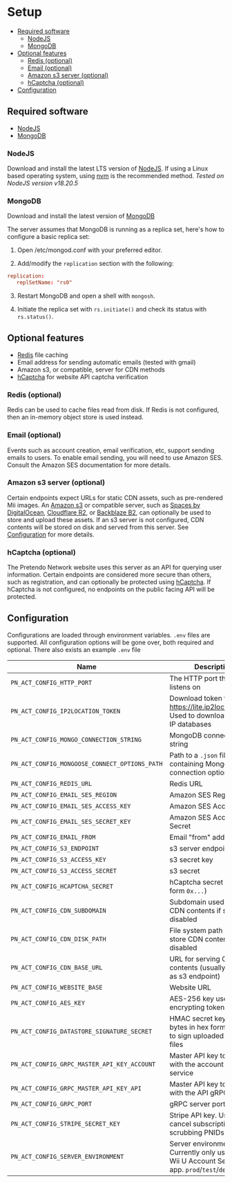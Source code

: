 # Setup

- [Required software](#required-software)
	- [NodeJS](#nodejs)
	- [MongoDB](#mongodb)
- [Optional features](#optional-features)
	- [Redis (optional)](#redis-optional)
	- [Email (optional)](#email-optional)
	- [Amazon s3 server (optional)](#amazon-s3-server-optional)
	- [hCaptcha (optional)](#hcaptcha-optional)
- [Configuration](#configuration)


## Required software

- [NodeJS](https://nodejs.org/)
- [MongoDB](https://www.mongodb.com)

### NodeJS

Download and install the latest LTS version of [NodeJS](https://nodejs.org/). If using a Linux based operating system, using [nvm](https://github.com/nvm-sh/nvm) is the recommended method. _Tested on NodeJS version v18.20.5_

### MongoDB

Download and install the latest version of [MongoDB](https://www.mongodb.com)

The server assumes that MongoDB is running as a replica set, here's how to configure a basic replica set:
1. Open /etc/mongod.conf with your preferred editor.

2. Add/modify the `replication` section with the following:
```conf
replication:
   replSetName: "rs0"
```

3. Restart MongoDB and open a shell with `mongosh`.

4. Initiate the replica set with `rs.initiate()` and check its status with `rs.status()`.

## Optional features

- [Redis](https://redis.io/) file caching
- Email address for sending automatic emails (tested with gmail)
- Amazon s3, or compatible, server for CDN methods
- [hCaptcha](https://hcaptcha.com/) for website API captcha verification

### Redis (optional)

Redis can be used to cache files read from disk. If Redis is not configured, then an in-memory object store is used instead.

### Email (optional)

Events such as account creation, email verification, etc, support sending emails to users. To enable email sending, you will need to use Amazon SES. Consult the Amazon SES documentation for more details.

### Amazon s3 server (optional)

Certain endpoints expect URLs for static CDN assets, such as pre-rendered Mii images. An [Amazon s3](https://aws.amazon.com/s3/) or compatible server, such as [Spaces by DigitalOcean](https://www.digitalocean.com/products/spaces), [Cloudflare R2](https://www.cloudflare.com/products/r2/), or [Backblaze B2](https://www.backblaze.com/b2/docs/), can optionally be used to store and upload these assets. If an s3 server is not configured, CDN contents will be stored on disk and served from this server. See [Configuration](#configuration) for more details.

### hCaptcha (optional)

The Pretendo Network website uses this server as an API for querying user information. Certain endpoints are considered more secure than others, such as registration, and can optionally be protected using [hCaptcha](https://hcaptcha.com/). If hCaptcha is not configured, no endpoints on the public facing API will be protected.

## Configuration

Configurations are loaded through environment variables. `.env` files are supported. All configuration options will be gone over, both required and optional. There also exists an example `.env` file

| Name                                          | Description                                                                                    | Optional |
| --------------------------------------------- | ---------------------------------------------------------------------------------------------- | -------- |
| `PN_ACT_CONFIG_HTTP_PORT`                     | The HTTP port the server listens on                                                            | No       |
| `PN_ACT_CONFIG_IP2LOCATION_TOKEN`             | Download token for https://lite.ip2location.com. Used to download the local IP databases       | Yes      |
| `PN_ACT_CONFIG_MONGO_CONNECTION_STRING`       | MongoDB connection string                                                                      | No       |
| `PN_ACT_CONFIG_MONGOOSE_CONNECT_OPTIONS_PATH` | Path to a `.json` file containing Mongoose connection options                                  | Yes      |
| `PN_ACT_CONFIG_REDIS_URL`                     | Redis URL                                                                                      | Yes      |
| `PN_ACT_CONFIG_EMAIL_SES_REGION`              | Amazon SES Region                                                                              | Yes      |
| `PN_ACT_CONFIG_EMAIL_SES_ACCESS_KEY`          | Amazon SES Access Key                                                                          | Yes      |
| `PN_ACT_CONFIG_EMAIL_SES_SECRET_KEY`          | Amazon SES Access Secret                                                                       | Yes      |
| `PN_ACT_CONFIG_EMAIL_FROM`                    | Email "from" address                                                                           | Yes      |
| `PN_ACT_CONFIG_S3_ENDPOINT`                   | s3 server endpoint                                                                             | Yes      |
| `PN_ACT_CONFIG_S3_ACCESS_KEY`                 | s3 secret key                                                                                  | Yes      |
| `PN_ACT_CONFIG_S3_ACCESS_SECRET`              | s3 secret                                                                                      | Yes      |
| `PN_ACT_CONFIG_HCAPTCHA_SECRET`               | hCaptcha secret (in the form `0x...`)                                                          | Yes      |
| `PN_ACT_CONFIG_CDN_SUBDOMAIN`                 | Subdomain used to serve CDN contents if s3 is disabled                                         | Yes      |
| `PN_ACT_CONFIG_CDN_DISK_PATH`                 | File system path used to store CDN contents if s3 is disabled                                  | Yes      |
| `PN_ACT_CONFIG_CDN_BASE_URL`                  | URL for serving CDN contents (usually the same as s3 endpoint)                                 | No       |
| `PN_ACT_CONFIG_WEBSITE_BASE`                  | Website URL                                                                                    | Yes      |
| `PN_ACT_CONFIG_AES_KEY`                       | AES-256 key used for encrypting tokens                                                         | No       |
| `PN_ACT_CONFIG_DATASTORE_SIGNATURE_SECRET`    | HMAC secret key (16 bytes in hex format) used to sign uploaded DataStore files                 | No       |
| `PN_ACT_CONFIG_GRPC_MASTER_API_KEY_ACCOUNT`   | Master API key to interact with the account gRPC service                                       | No       |
| `PN_ACT_CONFIG_GRPC_MASTER_API_KEY_API`       | Master API key to interact with the API gRPC service                                           | No       |
| `PN_ACT_CONFIG_GRPC_PORT`                     | gRPC server port                                                                               | No       |
| `PN_ACT_CONFIG_STRIPE_SECRET_KEY`             | Stripe API key. Used to cancel subscriptions when scrubbing PNIDs                              | Yes      |
| `PN_ACT_CONFIG_SERVER_ENVIRONMENT`            | Server environment. Currently only used by the Wii U Account Settings app. `prod`/`test`/`dev` | Yes      |